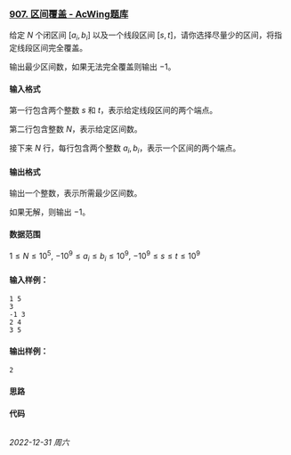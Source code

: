 ### [907. 区间覆盖 - AcWing题库](https://www.acwing.com/problem/content/909/)

给定 $N$ 个闭区间 $[a_i,b_i]$ 以及一个线段区间 $[s,t]$，请你选择尽量少的区间，将指定线段区间完全覆盖。

输出最少区间数，如果无法完全覆盖则输出 $-1$。

#### 输入格式

第一行包含两个整数 $s$ 和 $t$，表示给定线段区间的两个端点。

第二行包含整数 $N$，表示给定区间数。

接下来 $N$ 行，每行包含两个整数 $a_i,b_i$，表示一个区间的两个端点。

#### 输出格式

输出一个整数，表示所需最少区间数。

如果无解，则输出 $-1$。

#### 数据范围

$1 \leq N \leq 10^5,$
$−10^9 \leq a_i \leq b_i \leq 10^9,$
$−10^9 \leq s \leq t \leq 10^9$

#### 输入样例：

```
1 5
3
-1 3
2 4
3 5
```

#### 输出样例：

```
2
```

#### 思路



#### 代码

```cpp
```


*2022-12-31 周六*